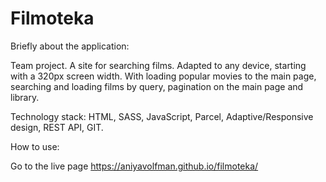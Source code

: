 # Filmoteka
Briefly about the application:

Team project.
A site for searching films.
Adapted to any device, starting with a 320px screen width.
With loading popular movies to the main page, searching and loading films by query, pagination on the main page and library.

Technology stack: HTML, SASS, JavaScript, Parcel, Adaptive/Responsive design, REST API, GIT.

How to use:

Go to the live page https://aniyavolfman.github.io/filmoteka/

